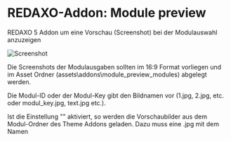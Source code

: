 # REDAXO-Addon: Module preview

REDAXO 5 Addon um eine Vorschau (Screenshot) bei der Modulauswahl anzuzeigen

![Screenshot](https://raw.githubusercontent.com/eaCe/module_preview/assets/screenshot.jpg)

Die Screenshots der Modulausgaben sollten im 16:9 Format vorliegen und im Asset Ordner (assets\addons\module_preview_modules) abgelegt werden.

Die Modul-ID oder der Modul-Key gibt den Bildnamen vor (1.jpg, 2.jpg, etc. oder modul_key.jpg, text.jpg etc.).

Ist die Einstellung "" aktiviert, so werden die Vorschaubilder aus dem Modul-Ordner des Theme Addons geladen. 
Dazu muss eine .jpg mit dem Namen 
